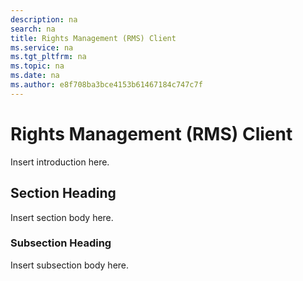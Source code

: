 ```yaml
---
description: na
search: na
title: Rights Management (RMS) Client
ms.service: na
ms.tgt_pltfrm: na
ms.topic: na
ms.date: na
ms.author: e8f708ba3bce4153b61467184c747c7f
---
```

# Rights Management (RMS) Client
Insert introduction here.

## Section Heading
Insert section body here.

### Subsection Heading
Insert subsection body here.

